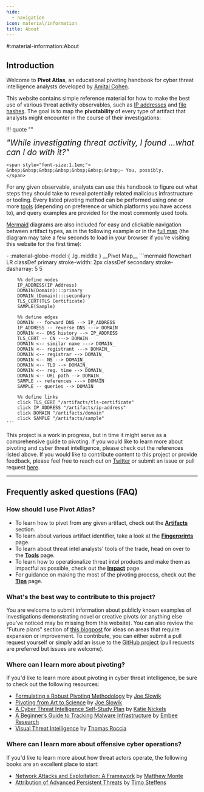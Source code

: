 ```yaml
---
hide:
  - navigation
icon: material/information
title: About
---
```


#:material-information:About

## Introduction

Welcome to **Pivot Atlas**, an educational pivoting handbook for cyber threat intelligence analysts developed by [Amitai Cohen](https://twitter.com/AmitaiCo).

This website contains simple reference material for how to make the best use of various threat activity observables, such as [IP addresses](/artifacts/ip-address) and [file hashes](/fingerprints#file-hash). The goal is to map the **pivotability** of every type of artifact that analysts might encounter in the course of their investigations:

!!! quote ""
    <div class="word-flip">
		<span style="font-size:1.5em;font-style: italic;" id="word">"While investigating threat activity, I found </span>
		<span id="dynamic-word-container">
			<span style="font-size:1.5em;font-style: italic;" id="indefinite-article"></span>
			<span style="font-size:1.5em;" id="dynamic-word" class="animated-word"></span>
		</span>
		<span id="word-list" style="display: none;">
			domain,IP address,sample,file hash,certificate,user agent
		</span>
		<span style="font-size:1.5em;font-style: italic;">...what can I do with it?"</span>
	</div>
	
	<span style="font-size:1.1em;">
	&nbsp;&nbsp;&nbsp;&nbsp;&nbsp;&nbsp;&nbsp;— You, possibly.
	</span>

For any given observable, analysts can use this handbook to figure out what steps they should take to reveal potentially related malicious infrastructure or tooling. Every listed pivoting method can be performed using one or more [tools](/tools) (depending on preference or which platforms you have access to), and query examples are provided for the most commonly used tools.

[Mermaid](https://mermaid.js.org/) diagrams are also included for easy and clickable navigation between artifact types, as in the following example or in the [full map](/map) (the diagram may take a few seconds to load in your browser if you're visiting this website for the first time):

<div class="grid cards" markdown>
-   :material-globe-model:{ .lg .middle } __Pivot Map__
	```mermaid
	flowchart LR
		classDef primary stroke-width: 2px
		classDef secondary stroke-dasharray: 5 5
		
		%% define nodes
		IP_ADDRESS(IP Address)
		DOMAIN(Domain):::primary
		DOMAIN_(Domain):::secondary
		TLS_CERT(TLS Certificate)
		SAMPLE(Sample)
		
		%% define edges
		DOMAIN -- forward DNS --> IP_ADDRESS
		IP_ADDRESS -- reverse DNS ---> DOMAIN
		DOMAIN <-- DNS history --> IP_ADDRESS
		TLS_CERT -- CN ---> DOMAIN
		DOMAIN <-- similar name ---> DOMAIN_
		DOMAIN <-- registrant ---> DOMAIN_
		DOMAIN <-- registrar --> DOMAIN_
		DOMAIN <-- NS --> DOMAIN_
		DOMAIN <-- TLD --> DOMAIN_
		DOMAIN <-- reg. time --> DOMAIN_
		DOMAIN <-- URL path --> DOMAIN_
		SAMPLE -- references ---> DOMAIN
		SAMPLE -- queries --> DOMAIN
		
		%% define links
		click TLS_CERT "/artifacts/tls-certificate"
		click IP_ADDRESS "/artifacts/ip-address"
		click DOMAIN "/artifacts/domain"
		click SAMPLE "/artifacts/sample"
	```
</div>

This project is a work in progress, but in time it might serve as a comprehensive guide to pivoting. If you would like to learn more about pivoting and cyber threat intelligence, please check out the references listed above. If you would like to contribute content to this project or provide feedback, please feel free to reach out on [Twitter](https://twitter.com/AmitaiCo) or submit an issue or pull request [here](https://github.com/korniko98/pivot-atlas).

---

## Frequently asked questions (FAQ)

### How should I use Pivot Atlas?
* To learn how to pivot from any given artifact, check out the **[Artifacts](/artifacts)** section.
* To learn about various artifact identifier, take a look at the **[Fingerprints](/fingerprints)** page.
* To learn about threat intel analysts' tools of the trade, head on over to the **[Tools](/tools)** page.
* To learn how to operationalize threat intel products and make them as impactful as possible, check out the **[Impact](/impact)** page.
* For guidance on making the most of the pivoting process, check out the **[Tips](/tips)** page.

### What's the best way to contribute to this project?
You are welcome to submit information about publicly known examples of investigations demonstrating novel or creative pivots (or anything else you've noticed may be missing from this website). You can also review the "Future plans" section of [this blogpost](/updates/2024/06/07/hello-world/) for ideas on areas that require expansion or improvement. To contribute, you can either submit a pull request yourself or simply add an issue to the [GitHub project](https://github.com/korniko98/pivot-atlas/issues/new) (pull requests are preferred but issues are welcome).

### Where can I learn more about pivoting?
If you'd like to learn more about pivoting in cyber threat intelligence, be sure to check out the following resources:

* [Formulating a Robust Pivoting Methodology](https://pylos.co/wp-content/uploads/2021/02/pivoting.pdf) by [Joe Slowik](https://twitter.com/jfslowik)
* [Pivoting from Art to Science](https://www.youtube.com/watch?v=IhUJH_mgVVk) by [Joe Slowik](https://twitter.com/jfslowik)
* [A Cyber Threat Intelligence Self-Study Plan](https://medium.com/katies-five-cents/a-cyber-threat-intelligence-self-study-plan-part-2-d04b7a529d36) by [Katie Nickels](https://twitter.com/likethecoins)
* [A Beginner’s Guide to Tracking Malware Infrastructure](https://censys.com/a-beginners-guide-to-tracking-malware-infrastructure/) by [Embee Research](https://twitter.com/embee_research)
* [Visual Threat Intelligence](https://store.securitybreak.io/threatintel) by [Thomas Roccia](https://twitter.com/fr0gger_)

### Where can I learn more about offensive cyber operations?
If you'd like to learn more about how threat actors operate, the following books are an excellent place to start:

* [Network Attacks and Exploitation: A Framework](https://www.wiley.com/en-us/Network+Attacks+and+Exploitation%3A+A+Framework-p-9781118987124) by [Matthew Monte](https://x.com/networkattack)
* [Attribution of Advanced Persistent Threats](https://link.springer.com/book/10.1007/978-3-662-61313-9) by [Timo Steffens](https://twitter.com/Timo_Steffens)